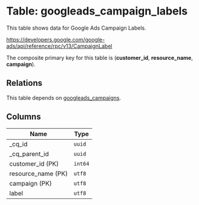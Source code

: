 # Table: googleads_campaign_labels

This table shows data for Google Ads Campaign Labels.

https://developers.google.com/google-ads/api/reference/rpc/v13/CampaignLabel

The composite primary key for this table is (**customer_id**, **resource_name**, **campaign**).

## Relations

This table depends on [googleads_campaigns](googleads_campaigns).

## Columns

| Name          | Type          |
| ------------- | ------------- |
|_cq_id|`uuid`|
|_cq_parent_id|`uuid`|
|customer_id (PK)|`int64`|
|resource_name (PK)|`utf8`|
|campaign (PK)|`utf8`|
|label|`utf8`|